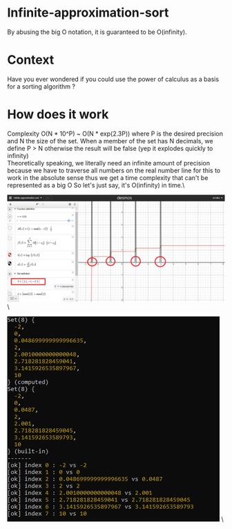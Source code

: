# Infinite-approximation-sort
By abusing the big O notation, it is guaranteed to be O(infinity).

# Context
Have you ever wondered if you could use the power of calculus as a basis for a sorting algorithm ?

# How does it work
Complexity O(N * 10^P) ~ O(N * exp(2.3P)) where P is the desired precision and N the size of the set.
When a member of the set has N decimals, we define P > N otherwise the result will be false
(yep it explodes quickly to infinity)\
Theoretically speaking, we literally need an infinite amount of precision because we have to traverse
all numbers on the real number line for this to work in the absolute sense thus we get a time complexity that can't be represented as a big O
So let's just say, it's O(infinity) in time.\

![Approximation sort graph on Desmos](assets/desmos-graph.png) \


![Test cli](assets/test.png) \
